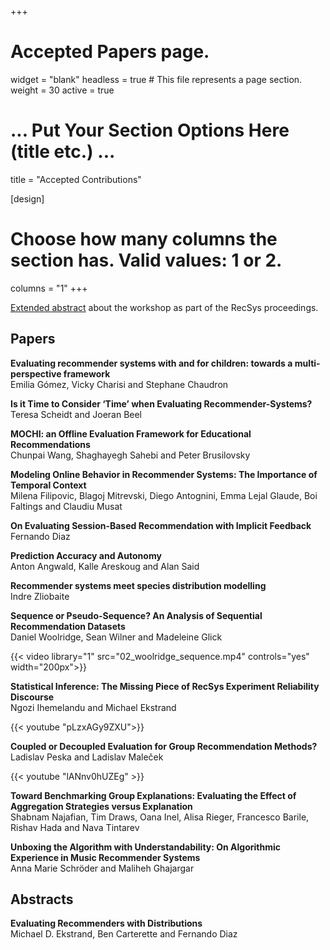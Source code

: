 +++
# Accepted Papers page.
widget = "blank"
headless = true  # This file represents a page section.
weight = 30
active = true

# ... Put Your Section Options Here (title etc.) ...
title = "Accepted Contributions"

[design]
  # Choose how many columns the section has. Valid values: 1 or 2.
  columns = "1"
+++


[Extended abstract](https://dl.acm.org/doi/10.1145/3460231.3470929) about the workshop as part of the RecSys proceedings.  


## Papers

**Evaluating recommender systems with and for children: towards a multi-perspective framework**  
Emilia Gómez, Vicky Charisi and Stephane Chaudron 

**Is it Time to Consider ‘Time’ when Evaluating Recommender-Systems?**  
Teresa Scheidt and Joeran Beel

**MOCHI: an Offline Evaluation Framework for Educational Recommendations**  
Chunpai Wang, Shaghayegh Sahebi and Peter Brusilovsky

**Modeling Online Behavior in Recommender Systems: The Importance of Temporal Context**  
Milena Filipovic, Blagoj Mitrevski, Diego Antognini, Emma Lejal Glaude, Boi Faltings and Claudiu Musat

**On Evaluating Session-Based Recommendation with Implicit Feedback**  
Fernando Diaz

**Prediction Accuracy and Autonomy**  
Anton Angwald, Kalle Areskoug and Alan Said

**Recommender systems meet species distribution modelling**  
Indre Zliobaite

**Sequence or Pseudo-Sequence? An Analysis of Sequential Recommendation Datasets**  
Daniel Woolridge, Sean Wilner and Madeleine Glick

{{< video library="1" src="02_woolridge_sequence.mp4" controls="yes" width="200px">}}


**Statistical Inference: The Missing Piece of RecSys Experiment Reliability Discourse**  
Ngozi Ihemelandu and Michael Ekstrand

{{< youtube "pLzxAGy9ZXU">}}

**Coupled or Decoupled Evaluation for Group Recommendation Methods?**  
Ladislav Peska and Ladislav Maleček

{{< youtube "lANnv0hUZEg" >}}

**Toward Benchmarking Group Explanations: Evaluating the Effect of Aggregation Strategies versus Explanation**  
Shabnam Najafian, Tim Draws, Oana Inel, Alisa Rieger, Francesco Barile, Rishav Hada and Nava Tintarev 

**Unboxing the Algorithm with Understandability: On Algorithmic Experience in Music Recommender Systems**  
Anna Marie Schröder and Maliheh Ghajargar 



## Abstracts

**Evaluating Recommenders with Distributions**  
Michael D. Ekstrand, Ben Carterette and Fernando Diaz


